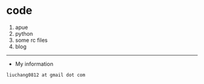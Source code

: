 code
=====


  1. apue
  2. python
  3. some rc files
  4. blog



----

* My information

`
liuchang0812 at gmail dot com
`
